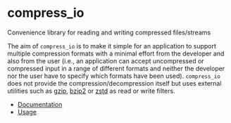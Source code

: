 # compress_io
Convenience library for reading and writing compressed files/streams

The aim of `compress_io` is to make
it simple for an application to support multiple compression formats with a minimal effort
from the developer and also from the user (i.e., an application can accept uncompressed
or compressed input in a range of different formats and neither the developer nor the user
have to specify which formats have been used).  `compress_io` does not provide the compression/decompression itself but uses external utilities
such as [gzip], [bzip2] or [zstd] as read or write filters.

* [Documentation](https://docs.rs/compress_io)
* [Usage](https://docs.rs/compress_io#usage)

[gzip]: http://www.gzip.org/
[bzip2]: https://sourceware.org/bzip2/
[zstd]: https://facebook.github.io/zstd/
